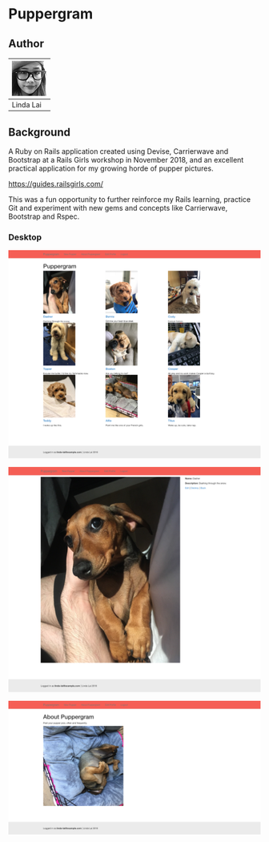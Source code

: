 # Puppergram

## Author
|[![Linda Lai](/app/assets/images/contributors-linda-lai-70x70.jpg)](https://github.com/linda-lai) | 
|-----------|
| Linda Lai |

## Background
A Ruby on Rails application created using Devise, Carrierwave and Bootstrap at a Rails Girls workshop in November 2018, and an excellent practical application for my growing horde of pupper pictures.

https://guides.railsgirls.com/

This was a fun opportunity to further reinforce my Rails learning, practice Git and experiment with new gems and concepts like Carrierwave, Bootstrap and Rspec.

### Desktop

![Puppergram Homepage (Desktop)](/app/assets/images/desktop-home-page.png)

![Puppergram Showpage (Desktop)](/app/assets/images/desktop-show-page.png)

![Puppergram Showpage (Desktop)](/app/assets/images/desktop-about.png)